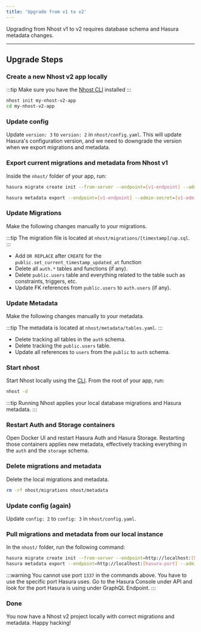 ```yaml
---
title: 'Upgrade from v1 to v2'
---
```


Upgrading from Nhost v1 to v2 requires database schema and Hasura metadata changes.

---

## Upgrade Steps

### Create a new Nhost v2 app locally

:::tip
Make sure you have the [Nhost CLI](/reference/cli) installed
:::

```bash
nhost init my-nhost-v2-app
cd my-nhost-v2-app
```

### Update config

Update `version: 3` to `version: 2` in `nhost/config.yaml`. This will update Hasura's configuration version, and we need to downgrade the version when we export migrations and metadata.

### Export current migrations and metadata from Nhost v1

Inside the `nhost/` folder of your app, run:

```bash
hasura migrate create init --from-server --endpoint=[v1-endpoint] --admin-secret=[v1-admin-secret]

hasura metadata export --endpoint=[v1-endpoint] --admin-secret=[v1-admin-secret]
```

### Update Migrations

Make the following changes manually to your migrations.

:::tip
The migration file is located at `nhost/migrations/[timestamp]/up.sql`.
:::

- Add `OR REPLACE` after `CREATE` for the `public.set_current_timestamp_updated_at` function
- Delete all `auth.*` tables and functions (if any).
- Delete `public.users` table and everything related to the table such as constraints, triggers, etc.
- Update FK references from `public.users` to `auth.users` (if any).

### Update Metadata

Make the following changes manually to your metadata.

:::tip
The metadata is located at `nhost/metadata/tables.yaml`.
:::

- Delete tracking all tables in the `auth` schema.
- Delete tracking the `public.users` table.
- Update all references to `users` from the `public` to `auth` schema.

### Start nhost

Start Nhost locally using the [CLI](/reference/cli). From the root of your app, run:

```bash
nhost -d
```

:::tip
Running Nhost applies your local database migrations and Hasura metadata.
:::

### Restart Auth and Storage containers

Open Docker UI and restart Hasura Auth and Hasura Storage. Restarting those containers applies new metadata, effectively tracking everything in the `auth` and the `storage` schema.

### Delete migrations and metadata

Delete the local migrations and metadata.

```bash
rm -rf nhost/migrations nhost/metadata
```

### Update config (again)

Update `config: 2` to `config: 3` in `nhost/config.yaml`.

### Pull migrations and metadata from our local instance

In the `nhost/` folder, run the following command:

```bash
hasura migrate create init --from-server --endpoint=http://localhost:[hasura-port] --admin-secret=nhost-admin-secret
hasura metadata export --endpoint=http://localhost:[hasura-port] --admin-secret=nhost-admin-secret
```

:::warning
You cannot use port `1337` in the commands above. You have to use the specific port Hasura uses. Go to the Hasura Console under API and look for the port Hasura is using under GraphQL Endpoint.
:::

### Done

You now have a Nhost v2 project locally with correct migrations and metadata. Happy hacking!
